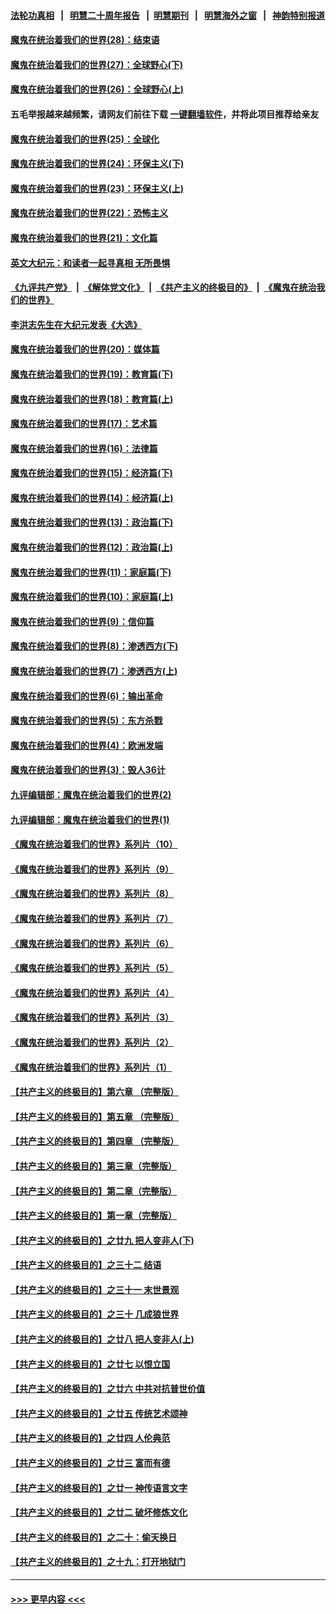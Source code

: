 #### [法轮功真相](https://github.com/gfw-breaker/truth/blob/master/README.md?t=0) &nbsp;&nbsp;|&nbsp;&nbsp; [明慧二十周年报告](https://github.com/gfw-breaker/mh-reports/blob/master/README.md?t=0) &nbsp;&nbsp;|&nbsp;&nbsp;[明慧期刊](https://github.com/gfw-breaker/mh-qikan) &nbsp;&nbsp;|&nbsp;&nbsp; [明慧海外之窗](https://github.com/gfw-breaker/mh-news/blob/master/README.md?t=0) &nbsp;&nbsp;|&nbsp;&nbsp; [神韵特别报道](https://github.com/gfw-breaker/mh-news/blob/master/shenyun.md?t=0)
#### [魔鬼在统治着我们的世界(28)：结束语](../pages/nsc422/n10936246.md?t=06192301) 
#### [魔鬼在统治着我们的世界(27)：全球野心(下)](../pages/nsc422/n10928319.md?t=06192301) 
#### [魔鬼在统治着我们的世界(26)：全球野心(上)](../pages/nsc422/n10900318.md?t=06192301) 
#### 五毛举报越来越频繁，请网友们前往下载 [一键翻墙软件](https://github.com/gfw-breaker/ssr-accounts)，并将此项目推荐给亲友
#### [魔鬼在统治着我们的世界(25)：全球化](../pages/nsc422/n10788205.md?t=06192301) 
#### [魔鬼在统治着我们的世界(24)：环保主义(下)](../pages/nsc422/n10695307.md?t=06192301) 
#### [魔鬼在统治着我们的世界(23)：环保主义(上)](../pages/nsc422/n10688613.md?t=06192301) 
#### [魔鬼在统治着我们的世界(22)：恐怖主义](../pages/nsc422/n10614727.md?t=06192301) 
#### [魔鬼在统治着我们的世界(21)：文化篇](../pages/nsc422/n10597706.md?t=06192301) 
#### [英文大纪元：和读者一起寻真相 无所畏惧](../pages/nsc422/n12542027.md?t=06192301) 
#### [《九评共产党》](https://github.com/begood0513/9ping.md/blob/master/README.md) &nbsp;|&nbsp; [《解体党文化》](../../../../jtdwh.md/blob/master/README.md)  &nbsp;|&nbsp; [《共产主义的终极目的》](../../../../gczydzjmd.md/blob/master/README.md) &nbsp;|&nbsp; [《魔鬼在统治我们的世界》](../../../../mgztzwmdsj.md/blob/master/README.md) 
#### [李洪志先生在大纪元发表《大选》](../pages/nsc422/n12534746.md?t=06192301) 
#### [魔鬼在统治着我们的世界(20)：媒体篇](../pages/nsc422/n10586579.md?t=06192301) 
#### [魔鬼在统治着我们的世界(19)：教育篇(下)](../pages/nsc422/n10564808.md?t=06192301) 
#### [魔鬼在统治着我们的世界(18)：教育篇(上)](../pages/nsc422/n10526970.md?t=06192301) 
#### [魔鬼在统治着我们的世界(17)：艺术篇](../pages/nsc422/n10499093.md?t=06192301) 
#### [魔鬼在统治着我们的世界(16)：法律篇](../pages/nsc422/n10485969.md?t=06192301) 
#### [魔鬼在统治着我们的世界(15)：经济篇(下)](../pages/nsc422/n10469975.md?t=06192301) 
#### [魔鬼在统治着我们的世界(14)：经济篇(上)](../pages/nsc422/n10457370.md?t=06192301) 
#### [魔鬼在统治着我们的世界(13)：政治篇(下)](../pages/nsc422/n10448270.md?t=06192301) 
#### [魔鬼在统治着我们的世界(12)：政治篇(上)](../pages/nsc422/n10444576.md?t=06192301) 
#### [魔鬼在统治着我们的世界(11)：家庭篇(下)](../pages/nsc422/n10440961.md?t=06192301) 
#### [魔鬼在统治着我们的世界(10)：家庭篇(上)](../pages/nsc422/n10435448.md?t=06192301) 
#### [魔鬼在统治着我们的世界(9)：信仰篇](../pages/nsc422/n10432159.md?t=06192301) 
#### [魔鬼在统治着我们的世界(8)：渗透西方(下)](../pages/nsc422/n10429603.md?t=06192301) 
#### [魔鬼在统治着我们的世界(7)：渗透西方(上)](../pages/nsc422/n10426013.md?t=06192301) 
#### [魔鬼在统治着我们的世界(6)：输出革命](../pages/nsc422/n10421536.md?t=06192301) 
#### [魔鬼在统治着我们的世界(5)：东方杀戮](../pages/nsc422/n10417707.md?t=06192301) 
#### [魔鬼在统治着我们的世界(4)：欧洲发端](../pages/nsc422/n10414890.md?t=06192301) 
#### [魔鬼在统治着我们的世界(3)：毁人36计](../pages/nsc422/n10411583.md?t=06192301) 
#### [九评编辑部：魔鬼在统治着我们的世界(2)](../pages/nsc422/n10410036.md?t=06192301) 
#### [九评编辑部：魔鬼在统治着我们的世界(1)](../pages/nsc422/n10406825.md?t=06192301) 
#### [《魔鬼在统治着我们的世界》系列片（10）](../pages/nsc422/n12292670.md?t=06192301) 
#### [《魔鬼在统治着我们的世界》系列片（9）](../pages/nsc422/n12290859.md?t=06192301) 
#### [《魔鬼在统治着我们的世界》系列片（8）](../pages/nsc422/n12287445.md?t=06192301) 
#### [《魔鬼在统治着我们的世界》系列片（7）](../pages/nsc422/n12283425.md?t=06192301) 
#### [《魔鬼在统治着我们的世界》系列片（6）](../pages/nsc422/n12282314.md?t=06192301) 
#### [《魔鬼在统治着我们的世界》系列片（5）](../pages/nsc422/n12281419.md?t=06192301) 
#### [《魔鬼在统治着我们的世界》系列片（4）](../pages/nsc422/n12274024.md?t=06192301) 
#### [《魔鬼在统治着我们的世界》系列片（3）](../pages/nsc422/n12271322.md?t=06192301) 
#### [《魔鬼在统治着我们的世界》系列片（2）](../pages/nsc422/n12269049.md?t=06192301) 
#### [《魔鬼在统治着我们的世界》系列片（1）](../pages/nsc422/n12267575.md?t=06192301) 
#### [【共产主义的终极目的】第六章 （完整版）](../pages/nsc422/n11428913.md?t=06192301) 
#### [【共产主义的终极目的】第五章 （完整版）](../pages/nsc422/n11428912.md?t=06192301) 
#### [【共产主义的终极目的】第四章 （完整版）](../pages/nsc422/n11428907.md?t=06192301) 
#### [【共产主义的终极目的】第三章（完整版）](../pages/nsc422/n11428848.md?t=06192301) 
#### [【共产主义的终极目的】第二章（完整版）](../pages/nsc422/n11428831.md?t=06192301) 
#### [【共产主义的终极目的】第一章（完整版）](../pages/nsc422/n11417651.md?t=06192301) 
#### [【共产主义的终极目的】之廿九 把人变非人(下)](../pages/nsc422/n11344140.md?t=06192301) 
#### [【共产主义的终极目的】之三十二 结语](../pages/nsc422/n11360535.md?t=06192301) 
#### [【共产主义的终极目的】之三十一 末世景观](../pages/nsc422/n11351129.md?t=06192301) 
#### [【共产主义的终极目的】之三十 几成狼世界](../pages/nsc422/n11348280.md?t=06192301) 
#### [【共产主义的终极目的】之廿八 把人变非人(上)](../pages/nsc422/n11340492.md?t=06192301) 
#### [【共产主义的终极目的】之廿七 以恨立国](../pages/nsc422/n11336944.md?t=06192301) 
#### [【共产主义的终极目的】之廿六 中共对抗普世价值](../pages/nsc422/n11324785.md?t=06192301) 
#### [【共产主义的终极目的】之廿五 传统艺术颂神](../pages/nsc422/n11296396.md?t=06192301) 
#### [【共产主义的终极目的】之廿四 人伦典范](../pages/nsc422/n11296397.md?t=06192301) 
#### [【共产主义的终极目的】之廿三 富而有德](../pages/nsc422/n11283598.md?t=06192301) 
#### [【共产主义的终极目的】之廿一 神传语言文字](../pages/nsc422/n11263265.md?t=06192301) 
#### [【共产主义的终极目的】之廿二 破坏修炼文化](../pages/nsc422/n11245728.md?t=06192301) 
#### [【共产主义的终极目的】之二十：偷天换日](../pages/nsc422/n11238846.md?t=06192301) 
#### [【共产主义的终极目的】之十九：打开地狱门](../pages/nsc422/n11206376.md?t=06192301) 

----
#### [ >>> 更早内容 <<< ](../indexes/nsc422-earlier.md)
